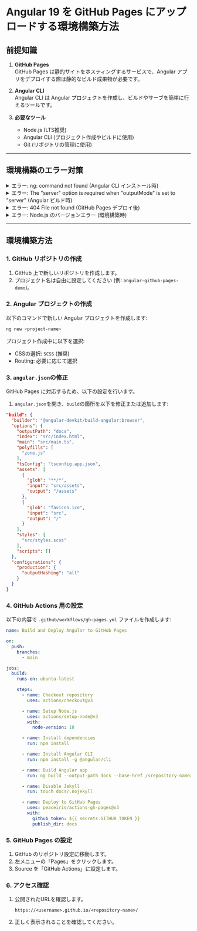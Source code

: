 # Angular 19 を GitHub Pages にアップロードする環境構築方法

## 前提知識
1. **GitHub Pages**  
   GitHub Pages は静的サイトをホスティングするサービスで、Angular アプリをデプロイする際は静的なビルド成果物が必要です。

2. **Angular CLI**  
   Angular CLI は Angular プロジェクトを作成し、ビルドやサーブを簡単に行えるツールです。

3. **必要なツール**  
   - Node.js (LTS推奨)
   - Angular CLI (プロジェクト作成やビルドに使用)
   - Git (リポジトリの管理に使用)

---

## 環境構築のエラー対策

<details>
<summary>エラー: ng: command not found (Angular CLI インストール時)</summary>

### **状況**  
Angular CLI がインストールされていない場合に発生します。

### **解決方法**
以下のコマンドで Angular CLI をグローバルインストールしてください:
```bash
npm install -g @angular/cli
```
</details>

<details>
<summary>エラー: The "server" option is required when "outputMode" is set to "server" (Angular ビルド時)</summary>

### **状況**  
Angular プロジェクトが SSR (サーバーサイドレンダリング) 設定になっている場合に発生します。

### **解決方法**
1. `angular.json`を開き、`"builder": "@angular-devkit/build-angular:browser"`に変更してください。
2. `"main": "src/main.ts"`を正しく指定してください。
</details>

<details>
<summary>エラー: 404 File not found (GitHub Pages デプロイ後)</summary>

### **状況**  
`index.html`が正しい場所に配置されていない場合に発生します。

### **解決方法**
1. ビルドコマンドを以下のように実行してください:
   ```bash
   ng build --output-path docs --base-href /<repository-name>/
   ```
2. `docs`フォルダ直下に`index.html`が生成されていることを確認してください。
</details>

<details>
<summary>エラー: Node.js のバージョンエラー (環境構築時)</summary>

### **状況**  
Node.js のバージョンが適切でない場合に発生します。

### **解決方法**
Node.js のバージョンを LTS に設定してください。以下のコマンドで適切なバージョンをインストールできます:
```bash
nvm install 18
nvm use 18
```
</details>

---

## 環境構築方法

### 1. GitHub リポジトリの作成
1. GitHub 上で新しいリポジトリを作成します。
2. プロジェクト名は自由に設定してください (例: `angular-github-pages-demo`)。

### 2. Angular プロジェクトの作成
以下のコマンドで新しい Angular プロジェクトを作成します:
```bash
ng new <project-name>
```
プロジェクト作成中に以下を選択:
- CSSの選択: `SCSS` (推奨)
- Routing: 必要に応じて選択

### 3. `angular.json`の修正
GitHub Pages に対応するため、以下の設定を行います。

1. `angular.json`を開き、`build`の箇所を以下を修正または追加します:

```json
"build": {
  "builder": "@angular-devkit/build-angular:browser",
  "options": {
    "outputPath": "docs",
    "index": "src/index.html",
    "main": "src/main.ts",
    "polyfills": [
      "zone.js"
    ],
    "tsConfig": "tsconfig.app.json",
    "assets": [
      {
        "glob": "**/*",
        "input": "src/assets",
        "output": "/assets"
      },
      {
        "glob": "favicon.ico",
        "input": "src",
        "output": "/"
      }
    ],
    "styles": [
      "src/styles.scss"
    ],
    "scripts": []
  },
  "configurations": {
    "production": {
      "outputHashing": "all"
    }
  }
}
```

### 4. GitHub Actions 用の設定
以下の内容で `.github/workflows/gh-pages.yml` ファイルを作成します:

```yaml
name: Build and Deploy Angular to GitHub Pages

on:
  push:
    branches:
      - main

jobs:
  build:
    runs-on: ubuntu-latest

    steps:
      - name: Checkout repository
        uses: actions/checkout@v3

      - name: Setup Node.js
        uses: actions/setup-node@v3
        with:
          node-version: 18

      - name: Install dependencies
        run: npm install

      - name: Install Angular CLI
        run: npm install -g @angular/cli

      - name: Build Angular app
        run: ng build --output-path docs --base-href /<repository-name>/

      - name: Disable Jekyll
        run: touch docs/.nojekyll

      - name: Deploy to GitHub Pages
        uses: peaceiris/actions-gh-pages@v3
        with:
          github_token: ${{ secrets.GITHUB_TOKEN }}
          publish_dir: docs
```

### 5. GitHub Pages の設定
1. GitHub のリポジトリ設定に移動します。
2. 左メニューの「Pages」をクリックします。
3. Source を「GitHub Actions」に設定します。

### 6. アクセス確認
1. 公開されたURLを確認します。
   ```
   https://<username>.github.io/<repository-name>/
   ```
2. 正しく表示されることを確認してください。
